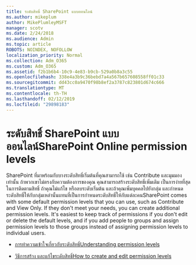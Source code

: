 ```yaml
---
title: ระดับสิทธิ์ SharePoint แบบออนไลน์
ms.author: mikeplum
author: MikePlumleyMSFT
manager: scotv
ms.date: 2/24/2018
ms.audience: Admin
ms.topic: article
ROBOTS: NOINDEX, NOFOLLOW
localization_priority: Normal
ms.collection: Adm_O365
ms.custom: Adm_O365
ms.assetid: f2b1b6b4-10c9-4e83-b9cb-529a0b8a3c55
ms.openlocfilehash: 338e4a3b9c36bebd7a4a567b657608558ff01c33
ms.sourcegitcommit: dd43cc0a9470f98b8ef2a3787c823801d674c666
ms.translationtype: MT
ms.contentlocale: th-TH
ms.lasthandoff: 02/12/2019
ms.locfileid: "29898183"
---
```

# <a name="sharepoint-online-permission-levels"></a><span data-ttu-id="9bfc7-102">ระดับสิทธิ์ SharePoint แบบออนไลน์</span><span class="sxs-lookup"><span data-stu-id="9bfc7-102">SharePoint Online permission levels</span></span>

<span data-ttu-id="9bfc7-p101">SharePoint ที่มาพร้อมกับบางระดับสิทธิ์เริ่มต้นที่คุณสามารถใช้ เช่น Contribute และมุมมองเท่านั้น ถ้าพวกเขาไม่ตรงกับความต้องการของคุณ คุณสามารถสร้างระดับสิทธิ์เพิ่มเติม เป็นการง่ายที่สุดในการติดตามสิทธิ์ ถ้าคุณไม่แก้ไข หรือลบระดับเริ่มต้น และถ้าคุณเพิ่มบุคคลไปยังกลุ่ม และกำหนดระดับสิทธิ์ให้กับกลุ่มเหล่านั้นแทนที่เป็นการกำหนดระดับสิทธิ์ให้กับแต่ละคน</span><span class="sxs-lookup"><span data-stu-id="9bfc7-p101">SharePoint comes with some default permission levels that you can use, such as Contribute and View Only. If they don't meet your needs, you can create additional permission levels. It's easiest to keep track of permissions if you don't edit or delete the default levels, and if you add people to groups and assign permission levels to those groups instead of assigning permission levels to individual users.</span></span>
  
- [<span data-ttu-id="9bfc7-106">การทำความเข้าใจเกี่ยวกับระดับสิทธิ์</span><span class="sxs-lookup"><span data-stu-id="9bfc7-106">Understanding permission levels</span></span>](https://go.microsoft.com/fwlink/?linkid=867071)
    
- [<span data-ttu-id="9bfc7-107">วิธีการสร้าง และแก้ไขระดับสิทธิ์</span><span class="sxs-lookup"><span data-stu-id="9bfc7-107">How to create and edit permission levels</span></span>](https://go.microsoft.com/fwlink/?linkid=867072)
    

